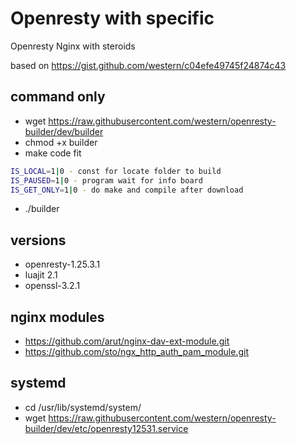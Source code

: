 # Openresty with specific

Openresty Nginx with steroids

based on https://gist.github.com/western/c04efe49745f24874c43

## command only

* wget https://raw.githubusercontent.com/western/openresty-builder/dev/builder
* chmod +x builder
* make code fit
```bash
IS_LOCAL=1|0 - const for locate folder to build
IS_PAUSED=1|0 - program wait for info board
IS_GET_ONLY=1|0 - do make and compile after download
```
* ./builder

## versions

* openresty-1.25.3.1
* luajit 2.1
* openssl-3.2.1

## nginx modules

* https://github.com/arut/nginx-dav-ext-module.git
* https://github.com/sto/ngx_http_auth_pam_module.git

## systemd

* cd /usr/lib/systemd/system/
* wget https://raw.githubusercontent.com/western/openresty-builder/dev/etc/openresty12531.service
